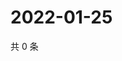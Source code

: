 # 2022-01-25

共 0 条

<!-- BEGIN WEIBO -->
<!-- 最后更新时间 Tue Jan 25 2022 12:14:32 GMT+0800 (China Standard Time) -->

<!-- END WEIBO -->
